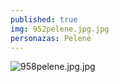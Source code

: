 ```yaml
---
published: true
img: 952pelene.jpg.jpg
personazas: Pelenė
---
```

![958pelene.jpg.jpg]({{site.baseurl}}/img/personazai/958pelene.jpg.jpg)

